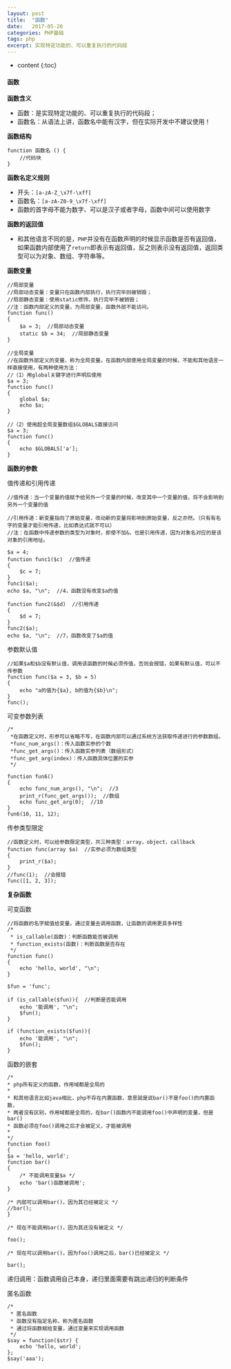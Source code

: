 ```yaml
---
layout: post
title:  "函数"
date:   2017-05-20
categories: PHP基础
tags: php
excerpt: 实现特定功能的、可以重复执行的代码段
---
```


* content
{:toc}

#### 函数


**函数含义**

- 函数：是实现特定功能的、可以重复执行的代码段；
- 函数名：从语法上讲，函数名中能有汉字，但在实际开发中不建议使用！

**函数结构**

    function 函数名 () {
        //代码块
    }

**函数名定义规则**

 - 开头：`[a-zA-Z_\x7f-\xff]`
 - 函数名：`[a-zA-Z0-9_\x7f-\xff]`
 - 函数的首字母不能为数字、可以是汉子或者字母，函数中间可以使用数字

**函数的返回值**

- 和其他语言不同的是，`PHP`并没有在函数声明的时候显示函数是否有返回值，如果函数内部使用了`return`即表示有返回值，反之则表示没有返回值，返回类型可以为对象、数组、字符串等。

**函数变量**

    //局部变量
    //局部动态变量：变量只在函数内部执行，执行完毕则被销毁；
    //局部静态变量：使用static修饰，执行完毕不被销毁；
    //注：函数内部定义的变量，为局部变量，函数外部不能访问。
    function func()
    {
        $a = 3;  //局部动态变量
        static $b = 34;  //局部静态变量
    }
    
    //全局变量
    //在函数外部定义的变量，称为全局变量。在函数内部使用全局变量的时候，不能和其他语言一样直接使用，有两种使用方法：
    //（1）用global关键字进行声明后使用
    $a = 3;
    function func()
    {
        global $a;
        echo $a;
    }
    
    //（2）使用超全局变量数组$GLOBALS直接访问
    $a = 3;
    function func()
    {
        echo $GLOBALS['a'];
    }

**函数的参数**

值传递和引用传递

    //值传递：当一个变量的值赋予给另外一个变量的时候，改变其中一个变量的值，将不会影响到另外一个变量的值
    
    //引用传递：新变量指向了原始变量，改动新的变量将影响到原始变量，反之亦然。（只有有名字的变量才能引用传递，比如表达式就不可以）
    //注：在函数中传递参数的类型为对象时，即使不加&，也是引用传递，因为对象名对应的是该对象的引用地址。
    
    $a = 4;
    function func1($c)  //值传递
    {
        $c = 7;
    }
    func1($a);
    echo $a, "\n";  //4，函数没有改变$a的值
    
    function func2(&$d)  //引用传递
    {
        $d = 7;
    }
    func2($a);
    echo $a, "\n";  //7，函数改变了$a的值


参数默认值

    //如果$a和$b没有默认值，调用该函数的时候必须传值，否则会报错，如果有默认值，可以不传参数
    function func($a = 3, $b = 5)
    {
        echo "a的值为{$a}, b的值为{$b}\n";
    }
    func();

可变参数列表

    /*
     *在函数定义时，形参可以省略不写，在函数内部可以通过系统方法获取传递进行的参数数组。
     *func_num_args()：传入函数实参的个数
     *func_get_args()：传入函数实参列表（数组形式）
     *func_get_arg(index)：传人函数具体位置的实参
     */
    
    function fun6()
    {
        echo func_num_args(), "\n";  //3
        print_r(func_get_args());  //数组
        echo func_get_arg(0);  //10
    }
    fun6(10, 11, 12);

传参类型限定

    //函数定义时，可以给参数限定类型，共三种类型：array，object，callback
    function func(array $a)  //实参必须为数组类型
    {
        print_r($a);
    }
    //func(1);  //会报错
    func([1, 2, 3]);

**复杂函数**

可变函数

    //将函数的名字赋值给变量，通过变量去调用函数，让函数的调用更具多样性
    /*
     * is_callable(函数)：判断函数能否被调用
     * function_exists(函数)：判断函数是否存在
     */
    function func()
    {
        echo 'hello, world', "\n";
    }
    
    $fun = 'func';
    
    if (is_callable($fun)){  //判断是否能调用
        echo '能调用', "\n";
        $fun();
    }
    
    if (function_exists($fun)){
        echo '能调用', "\n";
        $fun();
    }

函数的嵌套

    /*                                                 
    * php所有定义的函数，作用域都是全局的                             
    *                                                 
    * 和其他语言比如java相比，php不存在内置函数，意思就是说bar()不是foo()的内置函数， 
    * 两者没有区别，作用域都是全局的，在bar()函数内不能调用foo()中声明的变量，但是bar()
    * 函数必须在foo()调用之后才会被定义，才能被调用                       
    *                                                 
    */                                                
    function foo()                                     
    {                                                  
    $a = 'hello, world';                           
    function bar()                                 
    {                                              
        /* 不能调用变量$a */                             
        echo 'bar()函数被调用';                         
    }                                              
    
    /* 内部可以调用bar()，因为其已经被定义 */                                                  
    //bar();                                         
    }                                                  
                                                       
    /* 现在不能调用bar()，因为其还没有被定义 */                        
                                                       
    foo();                                             
                                                       
    /* 现在可以调用bar()，因为foo()调用之后，bar()已经被定义 */           
                                                       
    bar();                                             

递归调用：函数调用自己本身，递归里面需要有跳出递归的判断条件

匿名函数

    /*                                  
     * 匿名函数                             
     * 函数没有指定名称，称为匿名函数                  
     * 通过将函数赋给变量，通过变量来实现调用函数                                            
     */                                 
    $say = function($str) {             
        echo 'hello, world';            
    };                                  
    $say('aaa');                        


